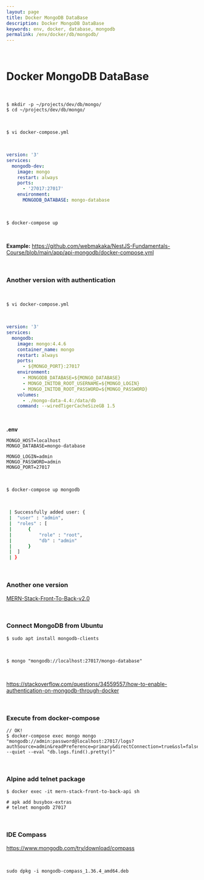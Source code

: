 ```yaml
---
layout: page
title: Docker MongoDB DataBase
description: Docker MongoDB DataBase
keywords: env, docker, database, mongodb
permalink: /env/docker/db/mongodb/
---
```


<br/>

# Docker MongoDB DataBase

<!--
См. на gitops.ru
-->

<br/>

```
$ mkdir -p ~/projects/dev/db/mongo/
$ cd ~/projects/dev/db/mongo/
```

<br/>

```
$ vi docker-compose.yml
```

<br/>

```yaml
version: '3'
services:
  mongodb-dev:
    image: mongo
    restart: always
    ports:
      - '27017:27017'
    environment:
      MONGODB_DATABASE: mongo-database
```

<br/>

```
$ docker-compose up
```

<br/>

**Example:**
https://github.com/webmakaka/NestJS-Fundamentals-Course/blob/main/app/api-mongodb/docker-compose.yml

<br/>

### Another version with authentication

<br/>

```
$ vi docker-compose.yml
```

<br/>

```yaml
version: '3'
services:
  mongodb:
    image: mongo:4.4.6
    container_name: mongo
    restart: always
    ports:
      - ${MONGO_PORT}:27017
    environment:
      - MONGODB_DATABASE=${MONGO_DATABASE}
      - MONGO_INITDB_ROOT_USERNAME=${MONGO_LOGIN}
      - MONGO_INITDB_ROOT_PASSWORD=${MONGO_PASSWORD}
    volumes:
      - ./mongo-data-4.4:/data/db
    command: --wiredTigerCacheSizeGB 1.5
```

<br/>

**.env**

```
MONGO_HOST=localhost
MONGO_DATABASE=mongo-database

MONGO_LOGIN=admin
MONGO_PASSWORD=admin
MONGO_PORT=27017
```

<br/>

```
$ docker-compose up mongodb
```

<br/>

```sh
 | Successfully added user: {
 | 	"user" : "admin",
 | 	"roles" : [
 | 		{
 | 			"role" : "root",
 | 			"db" : "admin"
 | 		}
 | 	]
 | }
```

<br/>

### Another one version

[MERN-Stack-Front-To-Back-v2.0](https://github.com/webmakaka/MERN-Stack-Front-To-Back-v2.0)

<br/>

### Connect MongoDB from Ubuntu

```
$ sudo apt install mongodb-clients
```

<br/>

```
$ mongo "mongodb://localhost:27017/mongo-database"
```

<br/>

https://stackoverflow.com/questions/34559557/how-to-enable-authentication-on-mongodb-through-docker

<br/>

### Execute from docker-compose

```
// OK!
$ docker-compose exec mongo mongo "mongodb://admin:password@localhost:27017/logs?authSource=admin&readPreference=primary&directConnection=true&ssl=false" --quiet --eval "db.logs.find().pretty()"
```

<br/>

### Alpine add telnet package

```
$ docker exec -it mern-stack-front-to-back-api sh

# apk add busybox-extras
# telnet mongodb 27017
```

<br/>

### IDE Compass

https://www.mongodb.com/try/download/compass

<br/>

```
sudo dpkg -i mongodb-compass_1.36.4_amd64.deb
```
